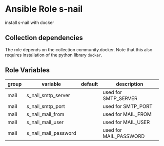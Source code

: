 # Ansible Role s-nail

install s-nail with docker

## Collection dependencies

The role depends on the collection community.docker.
Note that this also requires installation of the python library `docker`.

## Role Variables

<!-- markdownlint-disable MD033 -->
| group | variable | default | description |
| --- | --- | ---| --- |
| mail | s_nail_smtp_server | | used for SMTP_SERVER |
| mail | s_nail_smtp_port | | used for SMTP_PORT |
| mail | s_nail_mail_from | | used for MAIL_FROM |
| mail | s_nail_mail_user | | used for MAIL_USER |
| mail | s_nail_mail_password | | used for MAIL_PASSWORD |
<!-- markdownlint-enable MD033 -->
